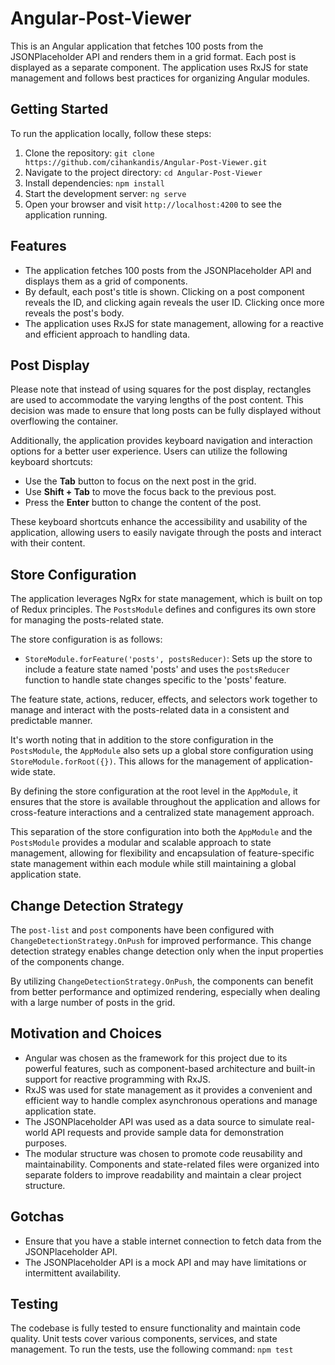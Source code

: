 # Angular-Post-Viewer

This is an Angular application that fetches 100 posts from the JSONPlaceholder API and renders them in a grid format. Each post is displayed as a separate component. The application uses RxJS for state management and follows best practices for organizing Angular modules.

## Getting Started

To run the application locally, follow these steps:

1. Clone the repository:
    `git clone https://github.com/cihankandis/Angular-Post-Viewer.git`
2. Navigate to the project directory:
    `cd Angular-Post-Viewer`
3. Install dependencies:
    `npm install`
4. Start the development server:
    `ng serve`
5. Open your browser and visit `http://localhost:4200` to see the application running.

## Features

- The application fetches 100 posts from the JSONPlaceholder API and displays them as a grid of components.
- By default, each post's title is shown. Clicking on a post component reveals the ID, and clicking again reveals the user ID. Clicking once more reveals the post's body.
- The application uses RxJS for state management, allowing for a reactive and efficient approach to handling data.

## Post Display
Please note that instead of using squares for the post display, rectangles are used to accommodate the varying lengths of the post content. This decision was made to ensure that long posts can be fully displayed without overflowing the container.

Additionally, the application provides keyboard navigation and interaction options for a better user experience. Users can utilize the following keyboard shortcuts:
- Use the **Tab** button to focus on the next post in the grid.
- Use **Shift + Tab** to move the focus back to the previous post.
- Press the **Enter** button to change the content of the post.

These keyboard shortcuts enhance the accessibility and usability of the application, allowing users to easily navigate through the posts and interact with their content.

## Store Configuration

The application leverages NgRx for state management, which is built on top of Redux principles. The `PostsModule` defines and configures its own store for managing the posts-related state.

The store configuration is as follows:

- `StoreModule.forFeature('posts', postsReducer)`: Sets up the store to include a feature state named 'posts' and uses the `postsReducer` function to handle state changes specific to the 'posts' feature.

The feature state, actions, reducer, effects, and selectors work together to manage and interact with the posts-related data in a consistent and predictable manner.

It's worth noting that in addition to the store configuration in the `PostsModule`, the `AppModule` also sets up a global store configuration using `StoreModule.forRoot({})`. This allows for the management of application-wide state.

By defining the store configuration at the root level in the `AppModule`, it ensures that the store is available throughout the application and allows for cross-feature interactions and a centralized state management approach.

This separation of the store configuration into both the `AppModule` and the `PostsModule` provides a modular and scalable approach to state management, allowing for flexibility and encapsulation of feature-specific state management within each module while still maintaining a global application state.

## Change Detection Strategy

The `post-list` and `post` components have been configured with `ChangeDetectionStrategy.OnPush` for improved performance. This change detection strategy enables change detection only when the input properties of the components change.

By utilizing `ChangeDetectionStrategy.OnPush`, the components can benefit from better performance and optimized rendering, especially when dealing with a large number of posts in the grid.

## Motivation and Choices

- Angular was chosen as the framework for this project due to its powerful features, such as component-based architecture and built-in support for reactive programming with RxJS.
- RxJS was used for state management as it provides a convenient and efficient way to handle complex asynchronous operations and manage application state.
- The JSONPlaceholder API was used as a data source to simulate real-world API requests and provide sample data for demonstration purposes.
- The modular structure was chosen to promote code reusability and maintainability. Components and state-related files were organized into separate folders to improve readability and maintain a clear project structure.

## Gotchas

- Ensure that you have a stable internet connection to fetch data from the JSONPlaceholder API.
- The JSONPlaceholder API is a mock API and may have limitations or intermittent availability.

## Testing

The codebase is fully tested to ensure functionality and maintain code quality. Unit tests cover various components, services, and state management. To run the tests, use the following command: 
`npm test`